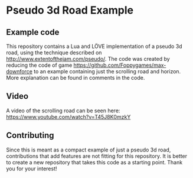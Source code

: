 # Pseudo 3d Road Example
## Example code
This repository contains a Lua and LÖVE implementation of a pseudo 3d road, using the technique described on http://www.extentofthejam.com/pseudo/. The code was created by reducing the code of game https://github.com/Foppygames/max-downforce to an example containing just the scrolling road and horizon. More explanation can be found in comments in the code.
## Video
A video of the scrolling road can be seen here: https://www.youtube.com/watch?v=T45J8K0mzkY
## Contributing
Since this is meant as a compact example of just a pseudo 3d road, contributions that add features are not fitting for this repository. It is better to create a new repository that takes this code as a starting point. Thank you for your interest!
